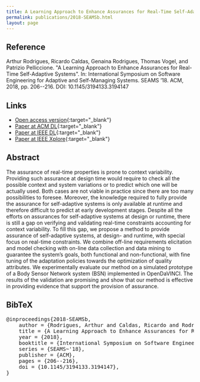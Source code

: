```yaml
---
title: A Learning Approach to Enhance Assurances for Real-Time Self-Adaptive Systems
permalink: publications/2018-SEAMSb.html
layout: page
---
```


## Reference
Arthur Rodrigues, Ricardo Caldas, Genaina Rodrigues, Thomas Vogel, and Patrizio Pelliccione. "A Learning Approach to Enhance Assurances for Real-Time Self-Adaptive Systems". In: International Symposium on Software Engineering for Adaptive and Self-Managing Systems. SEAMS ’18. ACM, 2018, pp. 206--216. DOI: 10.1145/3194133.3194147

## Links
* [Open access version](https://arxiv.org/abs/1804.00994){:target="_blank"}
* [Paper at ACM DL](https://doi.org/10.1145/3194133.3194147){:target="_blank"}
* [Paper at IEEE DL](https://www.computer.org/csdl/proceedings-article/seams/2018/571501a206/17D45Wuc37F){:target="_blank"}
* [Paper at IEEE Xplore](https://ieeexplore.ieee.org/document/8595401){:target="_blank"}

## Abstract
The assurance of real-time properties is prone to context variability. Providing such assurance at design time would require to check all the possible context and system variations or to predict which one will be actually used. Both cases are not viable in practice since there are too many possibilities to foresee. Moreover, the knowledge required to fully provide the assurance for self-adaptive systems is only available at runtime and therefore difficult to predict at early development stages. Despite all the efforts on assurances for self-adaptive systems at design or runtime, there is still a gap on verifying and validating real-time constraints accounting for context variability. To fill this gap, we propose a method to provide assurance of self-adaptive systems, at design- and runtime, with special focus on real-time constraints. We combine off-line requirements elicitation and model checking with on-line data collection and data mining to guarantee the system’s goals, both functional and non-functional, with fine tuning of the adaptation policies towards the optimization of quality attributes. We experimentally evaluate our method on a simulated prototype of a Body Sensor Network system (BSN) implemented in OpenDaVINCI. The results of the validation are promising and show that our method is effective in providing evidence that support the provision of assurance.

## BibTeX

<div class="bibtex">
<pre>@inproceedings{2018-SEAMSb,
    author = {Rodrigues, Arthur and Caldas, Ricardo and Rodrigues, Genaina and Vogel, Thomas and Pelliccione, Patrizio},
    title = {A Learning Approach to Enhance Assurances for Real-Time Self-Adaptive Systems},
    year = {2018},
    booktitle = {International Symposium on Software Engineering for Adaptive and Self-Managing Systems},
    series = {SEAMS~'18},
    publisher = {ACM},
    pages = {206--216},
    doi = {10.1145/3194133.3194147},
}</pre>
</div>
